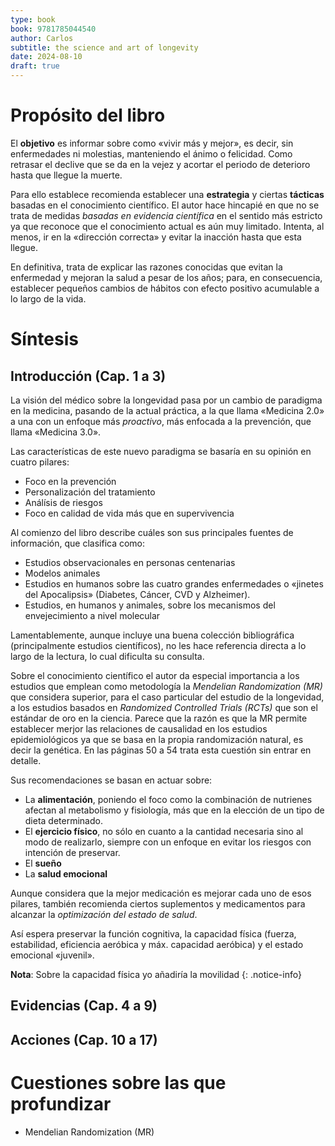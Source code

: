 ```yaml
---
type: book
book: 9781785044540
author: Carlos
subtitle: the science and art of longevity
date: 2024-08-10
draft: true
---
```


# Propósito del libro

El **objetivo** es informar sobre como «vivir más y mejor», es decir, sin enfermedades ni molestias, manteniendo el ánimo o felicidad. Como retrasar el declive que se da en la vejez y acortar el periodo de deterioro hasta que llegue la muerte. 

Para ello establece recomienda establecer una **estrategia** y ciertas **tácticas** basadas en el conocimiento científico. El autor hace hincapié en que no se trata de medidas *basadas en evidencia científica* en el sentido más estricto ya que reconoce que el conocimiento actual es aún muy limitado. Intenta, al menos, ir en la «dirección correcta» y evitar la inacción hasta que esta llegue. 

En definitiva, trata de explicar las razones conocidas que evitan la enfermedad y mejoran la salud a pesar de los años; para, en consecuencia, establecer pequeños cambios de hábitos con efecto positivo acumulable a lo largo de la vida.

# Síntesis

## Introducción (Cap. 1 a 3)
La visión del médico sobre la longevidad pasa por un cambio de paradigma en la medicina, pasando de la actual práctica, a la que llama «Medicina 2.0» a una con un enfoque más *proactivo*, más enfocada a la prevención, que llama «Medicina 3.0».   

Las características de este nuevo paradigma se basaría en su opinión en cuatro pilares:
- Foco en la prevención
- Personalización del tratamiento
- Análísis de riesgos
- Foco en calidad de vida más que en supervivencia

Al comienzo del libro describe cuáles son sus principales fuentes de información, que clasifica como:
- Estudios observacionales en personas centenarias
- Modelos animales
- Estudios en humanos sobre las cuatro grandes enfermedades o «jinetes del Apocalipsis» (Diabetes, Cáncer, CVD y Alzheimer).
- Estudios, en humanos y animales, sobre los mecanismos del envejecimiento a nivel molecular

Lamentablemente, aunque incluye una buena colección bibliográfica (principalmente estudios científicos), no les hace referencia directa a lo largo de la lectura, lo cual dificulta su consulta.

Sobre el conocimiento científico el autor da especial importancia a los estudios que emplean como metodología la *Mendelian Randomization (MR)* que considera superior, para el caso particular del estudio de la longevidad, a los estudios basados en *Randomized Controlled Trials (RCTs)* que son el estándar de oro en la ciencia. Parece que la razón es que la MR permite establecer merjor las relaciones de causalidad en los estudios epidemiológicos ya que se basa en la propia randomización natural, es decir la genética. En las páginas 50 a 54 trata esta cuestión sin entrar en detalle.

Sus recomendaciones se basan en actuar sobre:
- La **alimentación**, poniendo el foco como la combinación de nutrienes afectan al metabolismo y fisiología, más que en la elección de un tipo de dieta determinado.
- El **ejercicio físico**, no sólo en cuanto a la cantidad necesaria sino al modo de realizarlo, siempre con un enfoque en evitar los riesgos con intención de preservar.
- El **sueño**
- La **salud emocional**

Aunque considera que la mejor medicación es mejorar cada uno de esos pilares, también recomienda ciertos suplementos y medicamentos para alcanzar la *optimización del estado de salud*. 

Así espera preservar la función cognitiva, la capacidad física (fuerza, estabilidad, eficiencia aeróbica y máx. capacidad aeróbica) y el estado emocional «juvenil».

**Nota**: Sobre la capacidad física yo añadiría la movilidad
{: .notice-info}

## Evidencias (Cap. 4 a 9)

## Acciones (Cap. 10 a 17)

# Cuestiones sobre las que profundizar
- Mendelian Randomization (MR)
